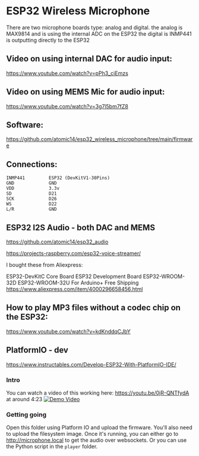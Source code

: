 
# ESP32 Wireless Microphone


There are two microphone boards type: analog and digital.
the analog is MAX9814 and is using the internal ADC on the ESP32
the digital is INMP441 is outputting directly to the ESP32

## Video on using internal DAC for audio input:
https://www.youtube.com/watch?v=pPh3_ciEmzs

## Video on using MEMS Mic for audio input:
https://www.youtube.com/watch?v=3g7l5bm7fZ8

## Software:
https://github.com/atomic14/esp32_wireless_microphone/tree/main/firmware

## Connections:
```
INMP441         ESP32 (DevKitV1-30Pins)
GND             GND
VDD             3.3v
SD              D21
SCK             D26
WS              D22
L/R             GND
```

## ESP32 I2S Audio - both DAC and MEMS
https://github.com/atomic14/esp32_audio

https://projects-raspberry.com/esp32-voice-streamer/


I bought these from Aliexpress:

ESP32-DevKitC Core Board ESP32 Development Board ESP32-WROOM-32D ESP32-WROOM-32U For Arduino+ Free Shipping
https://www.aliexpress.com/item/4000296658456.html


## How to play MP3 files without a codec chip on the ESP32:
https://www.youtube.com/watch?v=kdKnddqCJbY

## PlatformIO - dev
https://www.instructables.com/Develop-ESP32-With-PlatformIO-IDE/



### Intro
You can watch a video of this working here: https://youtu.be/0jR-QNTfydA at around 4:23
[![Demo Video](https://img.youtube.com/vi/0jR-QNTfydA/0.jpg)](https://www.youtube.com/watch?v=0jR-QNTfydA)

### Getting going

Open this folder using Platform IO and upload the firmware. You'll also need to upload the filesystem image.
Once it's running, you can either go to http://microphone.local to get the audio over websockets. Or you can use the Python script in the `player` folder.
